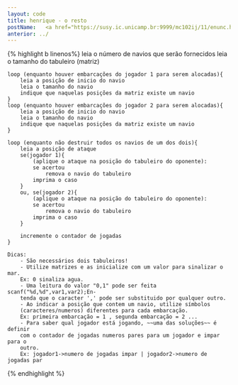 ```yaml
---
layout: code
title: henrique - o resto
postName:   <a href="https://susy.ic.unicamp.br:9999/mc102ij/11/enunc.html">Laboratório 11 - Batalha Naval</a>
anterior: ../
---
```

{% highlight b linenos%}
    leia o número de navios que serão fornecidos
    leia o tamanho do tabuleiro (matriz)

    loop (enquanto houver embarcações do jogador 1 para serem alocadas){
        leia a posição de inicio do navio
        leia o tamanho do navio
        indique que naquelas posições da matriz existe um navio
    }
    loop (enquanto houver embarcações do jogador 2 para serem alocadas){
        leia a posição de inicio do navio
        leia o tamanho do navio
        indique que naquelas posições da matriz existe um navio
    }

    loop (enquanto não destruir todos os navios de um dos dois){
        leia a posição de ataque
        se(jogador 1){
            (aplique o ataque na posição do tabuleiro do oponente):
            se acertou
                remova o navio do tabuleiro
            imprima o caso
        }
        ou, se(jogador 2){
            (aplique o ataque na posição do tabuleiro do oponente):
            se acertou
                remova o navio do tabuleiro
            imprima o caso
        }

        incremente o contador de jogadas
    }

    Dicas:
        - São necessários dois tabuleiros!
        - Utilize matrizes e as inicialize com um valor para sinalizar o mar.
        Ex: 0 sinaliza agua.
        - Uma leitura do valor "0,1" pode ser feita scanf("%d,%d",var1,var2);En-
        tenda que o caracter ',' pode ser substituido por qualquer outro.
        - Ao indicar a posição que contem um navio, utilize símbolos
        (caracteres/numeros) diferentes para cada embarcação.
        Ex: primeira embarcação = 1 , segunda embarcação = 2 ...
        - Para saber qual jogador está jogando, ~~uma das soluções~~ é definir
        com o contador de jogadas numeros pares para um jogador e impar para o
        outro.
        Ex: jogador1->numero de jogadas impar | jogador2->numero de jogadas par
{% endhighlight %}
